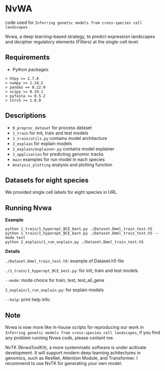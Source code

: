 # NvWA
code used for ```Inferring genetic models from cross-species cell landscapes```

Nvwa, a deep learning–based strategy, to predict expression landscapes and decipher regulatory elements (Filters) at the single-cell level.

## Requirements
- Python packages
```
> h5py >= 2.7.0
> numpy >= 1.14.2
> pandas == 0.22.0
> scipy >= 0.19.1
> pyfasta >= 0.5.2
> torch >= 1.0.0
```

## Descriptions
- ```0_preproc_dataset``` for process dataset
- ```1_train``` for init, train and test models
- ```1_train/utils.py``` contains model architecture
- ```2_explain``` for explain models
- ```2_explain/explainer.py``` contains model explainer
- ```3_application``` for predicting genomic tracks
- ```main``` examples for run model in each species
- ```Analysis_plotting``` analysis and plotting function

## Datasets for eight species
We provided single cell labels for eight species in URL.

## Running Nvwa
**Example**
```
python 1_train/1_hyperopt_BCE_best.py ./Dataset.Dmel_train_test.h5
python 1_train/1_hyperopt_BCE_best.py ./Dataset.Dmel_train_test.h5 --mode test
python 2_explain/1_run_explain.py ./Dataset.Dmel_train_test.h5
```
**Details**

`./Dataset.Dmel_train_test.h5`: example of Dataset.h5 file

`./1_train/1_hyperopt_BCE_best.py`: for init, train and test models

`--mode`: mode choice for train, test, test_all_gene

`2_explain/1_run_explain.py`: for explain models

`--help`: print help info.

## Note
Nvwa is now more like in-house scripts for reproducing our work in ```Inferring genetic models from cross-species cell landscapes```, if you find any problem running Nvwa code, please contant me.

NvTK (NvwaToolKit), a more systemmatic software is under acitivate development. It will support modern deep learning achitectures in genomics, such as ResNet, Attention Module, and Transformer. I recommend to use NvTK for generating your own model.
